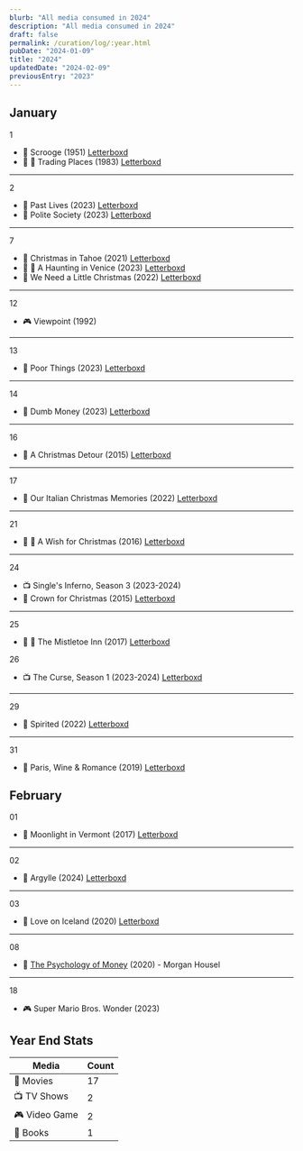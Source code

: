 ```yaml
---
blurb: "All media consumed in 2024"
description: "All media consumed in 2024"
draft: false
permalink: /curation/log/:year.html
pubDate: "2024-01-09"
title: "2024"
updatedDate: "2024-02-09"
previousEntry: "2023"
---
```


## January

1

- 🎥 Scrooge (1951) [Letterboxd](https://boxd.it/5sTD73)
- 🎥 🔁 Trading Places (1983) [Letterboxd](https://boxd.it/5t296d)

---

2

- 🎥 Past Lives (2023) [Letterboxd](https://boxd.it/5uo8FJ)
- 🎥 Polite Society (2023) [Letterboxd](https://boxd.it/5uo9kx)

---

7

- 🎥 Christmas in Tahoe (2021) [Letterboxd](https://boxd.it/5xhl03)
- 🎥 🔁 A Haunting in Venice (2023) [Letterboxd](https://boxd.it/5xhlL9)
- 🎥 We Need a Little Christmas (2022) [Letterboxd](https://boxd.it/5xhox5)

---

12

- 🎮 Viewpoint (1992)

---

13

- 🎥 Poor Things (2023) [Letterboxd](https://boxd.it/5Ai2X5)

---

14

- 🎥 Dumb Money (2023) [Letterboxd](https://boxd.it/5Bcu03)

---

16

- 🎥 A Christmas Detour (2015) [Letterboxd](https://boxd.it/5ChzlJ)

---

17

- 🎥 Our Italian Christmas Memories (2022) [Letterboxd](https://boxd.it/5Chz2H)

---

21

- 🎥 🔁 A Wish for Christmas (2016) [Letterboxd](https://boxd.it/5EMTlf)

---

24

- 📺 Single's Inferno, Season 3 (2023-2024)
- 🎥 Crown for Christmas (2015) [Letterboxd](https://boxd.it/5GDYb5)

---

25

- 🎥 🔁 The Mistletoe Inn (2017) [Letterboxd](https://boxd.it/5GDWSV)

26

- 📺 The Curse, Season 1 (2023-2024) [Letterboxd](https://boxd.it/5Hh1fH)

---

29

- 🎥 Spirited (2022) [Letterboxd](https://boxd.it/5INZZt)

---

31

- 🎥 Paris, Wine & Romance (2019) [Letterboxd](https://boxd.it/5L4rNP)

## February

01

- 🎥 Moonlight in Vermont (2017) [Letterboxd](https://boxd.it/5L4rmJ)

---

02

- 🎥 Argylle (2024) [Letterboxd](https://boxd.it/5KvcRR)

---

03

- 🎥 Love on Iceland (2020) [Letterboxd](https://boxd.it/5NrMB5)

---

08

- 📕 [The Psychology of Money](/curation/books/2024-02-09-the-psychology-of-money) (2020) - Morgan Housel

---

18

- 🎮 Super Mario Bros. Wonder (2023)

## Year End Stats

| Media         | Count |
| ------------- | ----- |
| 🎥 Movies     | 17    |
| 📺 TV Shows   | 2     |
| 🎮 Video Game | 2     |
| 📕 Books      | 1     |

<!--
|  🎵 Concert | 0 |
|  🎤 Musical | 0 |
-->
